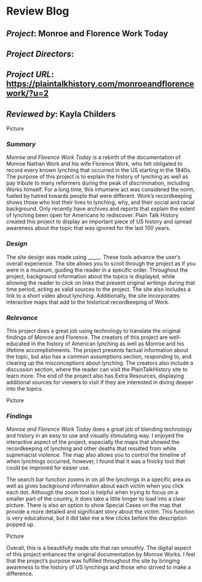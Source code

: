 # Review Blog

## *Project*: Monroe and Florence Work Today

## *Project Directors*:

## *Project URL*: https://plaintalkhistory.com/monroeandflorencework/?u=2 

## *Reviewed by*: Kayla Childers

Picture

### *Summary*

*Monroe and Florence Work Today* is a rebirth of the documentation of Monroe Nathan Work and his wife Florence Work, who felt obligated to record every known lynching that occurred in the US starting in the 1840s. The purpose of this project is to explain the history of lynching as well as pay tribute to many reformers during the peak of discrimination, including Works himself. For a long time, this inhumane act was considered the norm, fueled by hatred towards people that were different. Work’s recordkeeping shows those who lost their lives to lynching, why, and their social and racial background. Only recently have archives and reports that explain the extent of lynching been open for Americans to rediscover. Plain Talk History created this project to display an important piece of US history and spread awareness about the topic that was ignored for the last 100 years.

### *Design*

The site design was made using _____. These tools advance the user’s overall experience. The site allows you to scroll through the project as if you were in a museum, guiding the reader in a specific order. Throughout the project, background information about the topics is displayed, while allowing the reader to click on links that present original writings during that time period, acting as valid sources to the project. The site also includes a link to a short video about lynching. Additionally, the site incorporates interactive maps that add to the historical recordkeeping of Work.

### *Relevance*

This project does a great job using technology to translate the original findings of Monroe and Florence. The creators of this project are well-educated in the history of American lynching as well as Monroe and his lifetime accomplishments. The project presents factual information about the topic, but also has a common assumptions section, responding to, and clearing up the misconceptions about lynching. The creators also include a discussion section, where the reader can visit the PlainTalkHistory site to learn more. The end of the project also has Extra Resources, displaying additional sources for viewers to visit if they are interested in diving deeper into the topics.

Picture

### *Findings*

*Monroe and Florence Work Today* does a great job of blending technology and history in an easy to use and visually stimulating way. I enjoyed the interactive aspect of the project, especially the maps that showed the recordkeeping of lynching and other deaths that resulted from white supremacist violence. The map also allows you to control the timeline of when lynchings occurred, however, I found that it was a finicky tool that could be improved for easier use. 

The search bar function zooms in on all the lynchings in a specific area as well as gives background information about each victim when you click each dot. Although the zoom tool is helpful when trying to focus on a smaller part of the country, it does take a little longer to load into a clear picture. There is also an option to show Special Cases on the map that provide a more detailed and significant story about the victim. This function is very educational, but it did take me a few clicks before the description popped up.

Picture

Overall, this is a beautifully made site that ran smoothly. The digital aspect of this project enhances the original documentation by Monroe Works. I feel that the project’s purpose was fulfilled throughout the site by bringing awareness to the history of US lynchings and those who strived to make a difference.
